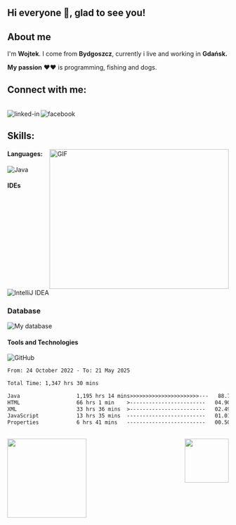 ## **Hi everyone 👋, glad to see you!** &nbsp; <img src="https://komarev.com/ghpvc/?username=WJarze&style=flat-square&color=blue" alt=""/>

## About me

I'm  **Wojtek**.
I come from **Bydgoszcz**, currently i live and working in **Gdańsk.** 

**My passion** ♥♥ is programming, fishing and dogs.

## Connect with me:

<br>[<img align="left" alt="linked-in" src="https://img.shields.io/badge/linkedin-%230077B5.svg?&style=for-the-badge&logo=linkedin&logoColor=white" />](https://www.linkedin.com/in/wojciech-jarzębski-240805254/)[<img align="left" alt="facebook" src="https://img.shields.io/badge/facebook-%231877F2.svg?&style=for-the-badge&logo=facebook&logoColor=white" />](https://www.facebook.com/wojtekJ4/)<br>

## Skills:
<img align="right" alt="GIF" src="https://github.com/Gapur/Gapur/blob/main/assets/coding.gif?raw=true" width="408" height="318" />


#### Languages:

![Java](https://skillicons.dev/icons?i=java&theme=light)

#### IDEs

![IntelliJ IDEA](https://skillicons.dev/icons?i=idea,visualstudio&theme=light)

### Database

![My database](https://skillicons.dev/icons?i=mongo,mysql&theme=light)

#### Tools and Technologies

![GitHub](https://skillicons.dev/icons?i=spring,hibernate,maven,bootstrap,docker,html,css,github,git,arduino&theme=light)


<!--START_SECTION:waka-->

```txt
From: 24 October 2022 - To: 21 May 2025

Total Time: 1,347 hrs 30 mins

Java                  1,195 hrs 14 mins>>>>>>>>>>>>>>>>>>>>>>---   88.70 %
HTML                  66 hrs 1 min    >------------------------   04.90 %
XML                   33 hrs 36 mins  >------------------------   02.49 %
JavaScript            13 hrs 35 mins  -------------------------   01.01 %
Properties            6 hrs 41 mins   -------------------------   00.50 %
```

<!--END_SECTION:waka-->
##
<p>
  <img height="180em" src="https://github-readme-stats.vercel.app/api?username=WJarze&show_icons=true&hide_border=true&&count_private=true&include_all_commits=true" />
  <img align="right" height="100em" src="https://github-readme-stats.vercel.app/api/top-langs/?username=WJarze&exclude_repo=KNN-Image-Classification&show_icons=true&hide_border=true&layout=compact&langs_count=8"/>
</p>
